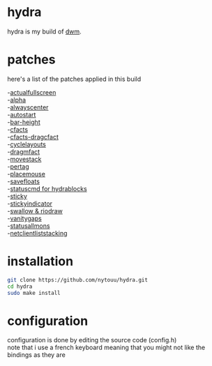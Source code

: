 # hydra
hydra is my build of [dwm](https://dwm.suckless.org/).

# patches
here's a list of the patches applied in this build

-[actualfullscreen](https://dwm.suckless.org/patches/actualfullscreen/)\
-[alpha](https://dwm.suckless.org/patches/alpha/)\
-[alwayscenter](https://dwm.suckless.org/patches/alwayscenter/)\
-[autostart](https://dwm.suckless.org/patches/autostart/)\
-[bar-height](https://dwm.suckless.org/patches/bar_height/)\
-[cfacts](https://dwm.suckless.org/patches/cfacts/)\
-[cfacts-dragcfact](https://github.com/bakkeby/patches/wiki/dragcfact)\
-[cyclelayouts](https://dwm.suckless.org/patches/cyclelayouts/)\
-[dragmfact](https://github.com/bakkeby/patches/wiki/dragmfact)\
-[movestack](https://dwm.suckless.org/patches/movestack/)\
-[pertag](https://dwm.suckless.org/patches/pertag/)\
-[placemouse](https://github.com/bakkeby/patches/wiki/placemouse)\
-[savefloats](https://dwm.suckless.org/patches/save_floats/)\
-[statuscmd for hydrablocks](https://dwm.suckless.org/patches/statuscmd/)\
-[sticky](https://dwm.suckless.org/patches/sticky/)\
-[stickyindicator](https://dwm.suckless.org/patches/stickyindicator/)\
-[swallow & riodraw](https://github.com/bakkeby/patches/wiki/riodraw)\
-[vanitygaps](https://dwm.suckless.org/patches/vanitygaps/)\
-[statusallmons](https://dwm.suckless.org/patches/statusallmons/)\
-[netclientliststacking](https://github.com/bakkeby/patches/wiki/netclientliststacking)

# installation
```sh
git clone https://github.com/nytouu/hydra.git
cd hydra
sudo make install
```

# configuration
configuration is done by editing the source code (config.h)\
note that i use a french keyboard meaning that you might not like the bindings as they are
